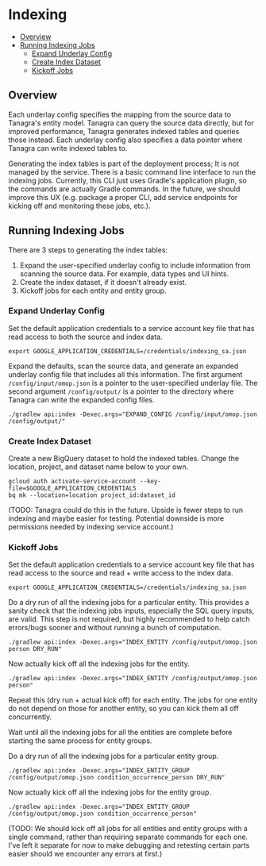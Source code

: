 # Indexing
* [Overview](#overview)
* [Running Indexing Jobs](#running-indexing-jobs)
    * [Expand Underlay Config](#expand-underlay-config)
    * [Create Index Dataset](#create-index-dataset)
    * [Kickoff Jobs](#kickoff-jobs)

## Overview
Each underlay config specifies the mapping from the source data to Tanagra's entity model. Tanagra can query the
source data directly, but for improved performance, Tanagra generates indexed tables and queries those instead.
Each underlay config also specifies a data pointer where Tanagra can write indexed tables to.

Generating the index tables is part of the deployment process; It is not managed by the service. There is a basic
command line interface to run the indexing jobs. Currently, this CLI just uses Gradle's application plugin, so the
commands are actually Gradle commands. In the future, we should improve this UX (e.g. package a proper CLI, add 
service endpoints for kicking off and monitoring these jobs, etc.).

## Running Indexing Jobs
There are 3 steps to generating the index tables:
1. Expand the user-specified underlay config to include information from scanning the source data. For example,
data types and UI hints.
2. Create the index dataset, if it doesn't already exist.
3. Kickoff jobs for each entity and entity group.

### Expand Underlay Config
Set the default application credentials to a service account key file that has read access to both the source and 
index data.
```
export GOOGLE_APPLICATION_CREDENTIALS=/credentials/indexing_sa.json
```
Expand the defaults, scan the source data, and generate an expanded underlay config file that includes all this 
information. The first argument `/config/input/omop.json` is a pointer to the user-specified underlay file.
The second argument `/config/output/` is a pointer to the directory where Tanagra can write the expanded config files.
```
./gradlew api:index -Dexec.args="EXPAND_CONFIG /config/input/omop.json /config/output/"
```

### Create Index Dataset
Create a new BigQuery dataset to hold the indexed tables.
Change the location, project, and dataset name below to your own.
```
gcloud auth activate-service-account --key-file=$GOOGLE_APPLICATION_CREDENTIALS
bq mk --location=location project_id:dataset_id
```
(TODO: Tanagra could do this in the future. Upside is fewer steps to run indexing and maybe easier for testing.
Potential downside is more permissions needed by indexing service account.)

### Kickoff Jobs
Set the default application credentials to a service account key file that has read access to the source and read + 
write access to the index data.
```
export GOOGLE_APPLICATION_CREDENTIALS=/credentials/indexing_sa.json
```
Do a dry run of all the indexing jobs for a particular entity. This provides a sanity check that the indexing jobs
inputs, especially the SQL query inputs, are valid. This step is not required, but highly recommended to help catch
errors/bugs sooner and without running a bunch of computation.
```
./gradlew api:index -Dexec.args="INDEX_ENTITY /config/output/omop.json person DRY_RUN"
```
Now actually kick off all the indexing jobs for the entity.
```
./gradlew api:index -Dexec.args="INDEX_ENTITY /config/output/omop.json person"
```
Repeat this (dry run + actual kick off) for each entity. The jobs for one entity do not depend on those for another
entity, so you can kick them all off concurrently.

Wait until all the indexing jobs for all the entities are complete before starting the same process for entity groups.

Do a dry run of all the indexing jobs for a particular entity group.
```
./gradlew api:index -Dexec.args="INDEX_ENTITY_GROUP /config/output/omop.json condition_occurrence_person DRY_RUN"
```
Now actually kick off all the indexing jobs for the entity group.
```
./gradlew api:index -Dexec.args="INDEX_ENTITY_GROUP /config/output/omop.json condition_occurrence_person"
```

(TODO: We should kick off all jobs for all entities and entity groups with a single command, rather than requiring 
separate commands for each one. I've left it separate for now to make debugging and retesting certain parts easier 
should we encounter any errors at first.)

